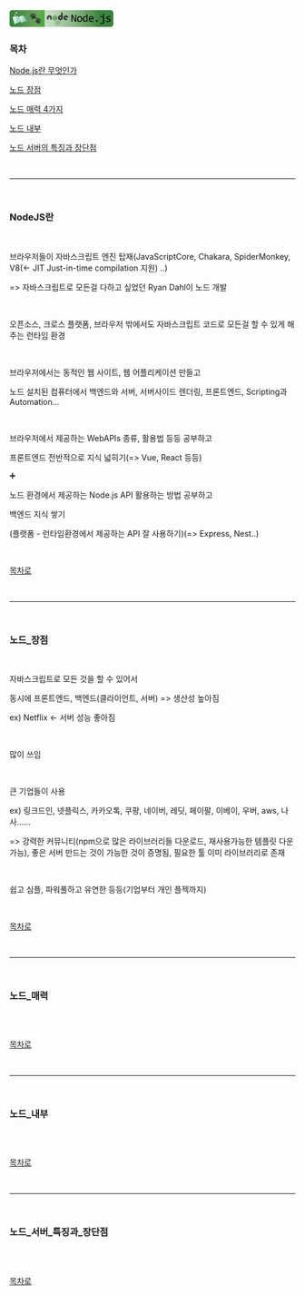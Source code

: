 <br />
<a href="https://github.com/seol-yu/TIL/tree/master/NodeJS/노드_백엔드">
  <img src="https://github.com/seol-yu/TIL/raw/master/images/nodejs-badge-logo.png?raw=true" height="30" style="max-width: 100%;">
</a>
<br />

### 목차

[Node.js란 무엇인가](#NodeJS란)

[노드 장점](#노드_장점)

[노드 매력 4가지](#노드_매력)

[노드 내부](#노드_내부)

[노드 서버의 특징과 장단점](#노드_서버_특징과_장단점)

<br />

---

<br />

### NodeJS란

<br />

브라우저들이 자바스크립트 엔진 탑재(JavaScriptCore, Chakara, SpiderMonkey, V8(<- JIT Just-in-time compilation 지원) ..)

=> 자바스크립트로 모든걸 다하고 싶었던 Ryan Dahl이 노드 개발

<br />

오픈소스, 크로스 플랫폼, 브라우저 밖에서도 자바스크립트 코드로 모든걸 할 수 있게 해주는 런타임 환경

<br />

브라우저에서는 동적인 웹 사이트, 웹 어플리케이션 만들고

노드 설치된 컴퓨터에서 백엔드와 서버, 서버사이드 렌더링, 프론트엔드, Scripting과 Automation...

<br />

브라우저에서 제공하는 WebAPIs 종류, 활용법 등등 공부하고

프론트엔드 전반적으로 지식 넓히기(=> Vue, React 등등)

:heavy_plus_sign:

노드 환경에서 제공하는 Node.js API 활용하는 방법 공부하고

백엔드 지식 쌓기

(플랫폼 - 런타임환경에서 제공하는 API 잘 사용하기)(=> Express, Nest..)

<br />

[목차로](#목차)

<br />

---

<br />

### 노드_장점

<br />

자바스크립트로 모든 것을 할 수 있어서

동시에 프론트엔드, 백엔드(클라이언트, 서버) => 생산성 높아짐

ex) Netflix <- 서버 성능 좋아짐

<br />

많이 쓰임

<br />

큰 기업들이 사용

ex) 링크드인, 넷플릭스, 카카오톡, 쿠팡, 네이버, 레딧, 페이팔, 이베이, 우버, aws, 나사......

=> 강력한 커뮤니티(npm으로 많은 라이브러리들 다운로드, 재사용가능한 템플릿 다운 가능), 좋은 서버 만드는 것이 가능한 것이 증명됨, 필요한 툴 이미 라이브러리로 존재

<br />

쉽고 심플, 파워풀하고 유연한 등등(기업부터 개인 플젝까지)

<br />

[목차로](#목차)

<br />

---

<br />

### 노드_매력

<br />



<br />

[목차로](#목차)

<br />

---

<br />

### 노드_내부

<br />



<br />

[목차로](#목차)

<br />

---

<br />

### 노드_서버_특징과_장단점

<br />



<br />

[목차로](#목차)

<br />